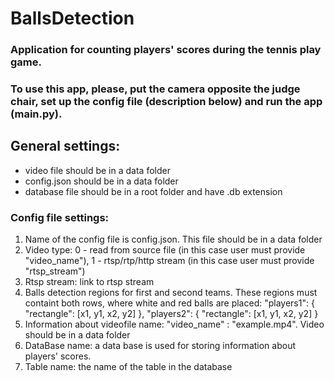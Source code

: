 # BallsDetection

### Application for counting players' scores during the tennis play game.
### To use this app, please, put the camera opposite the judge chair, set up the config file (description below) and run the app (main.py).

## General settings:

- video file should be in a data folder
- config.json should be in a data folder
- database file should be in a root folder and have .db extension

### Config file settings:

1. Name of the config file is config.json. This file should be in a data folder
2. Video type: 0 - read from source file (in this case user must provide "video_name"), 1 - rtsp/rtp/http stream (in this case user must provide "rtsp_stream")
3. Rtsp stream: link to rtsp stream
4. Balls detection regions for first and second teams. These regions must containt both rows, where white and red balls are placed: 
"players1": 
   {
      "rectangle": [x1, y1, x2, y2]
   },
   "players2":
   {
      "rectangle": [x1, y1, x2, y2]
   }
5. Information about videofile name: "video_name" : "example.mp4". Video should be in a data folder
6. DataBase name: a data base is used for storing information about players' scores.
7. Table name: the name of the table in the database